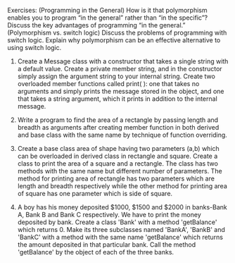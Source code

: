 Exercises:
(Programming in the General) How is it that polymorphism enables you to program “in the general” rather than “in the specific”? Discuss the key advantages of programming “in the general.”
(Polymorphism vs. switch logic) Discuss the problems of programming with switch logic. Explain why polymorphism can be an effective alternative to using switch logic.

1. Create a Message class with a constructor that takes a single string with a default value.
Create a private member string, and in the constructor simply assign the argument string to your internal string.
Create two overloaded member functions called print( ): one that takes no arguments and simply prints the message stored in the object,
and one that takes a string argument, which it prints in addition to the internal message.

2. Write a program to find the area of a rectangle by passing length and breadth as arguments after creating member
function in both derived and base class with the same name by technique of function overriding.

3. Create a base class area of shape having two parameters (a,b) which can be overloaded in
derived class in rectangle and square. Create a class to print the area of a square and a rectangle.
The class has two methods with the same name but different number of parameters. The method for printing area of rectangle
has two parameters which are length and breadth respectively while the other method for printing area of square has one parameter
which is side of square.

4. A boy has his money deposited $1000, $1500 and $2000 in banks-Bank A, Bank B and Bank C respectively.
We have to print the money deposited by bank. Create a class 'Bank' with a method 'getBalance' which returns 0. 
Make its three subclasses named 'BankA', 'BankB' and 'BankC' with a method with the same name 'getBalance' which 
returns the amount deposited in that particular bank. Call the method 'getBalance' by the object of each of the three banks.
